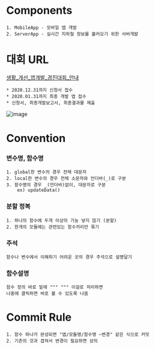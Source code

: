 # Components
    1. MobileApp - 모바일 앱 개발
    2. ServerApp - 실시간 지하철 정보를 불러오기 위한 서버개발

# 대회 URL
[](생활_개선_앱개발_경진대회_안내)
[생활_개선_앱개발_경진대회_안내](https://www.skku.edu/skku/campus/skk_comm/notice01.do?mode=view&articleNo=87141&article.offset=10&articleLimit=10, "go link")

    * 2020.12.31까지 신청서 접수
    * 2020.01.31까지 최종 개발 앱 접수
    * 신청서, 최종개발보고서, 최종결과물 제출
![image](https://user-images.githubusercontent.com/50725139/103212324-d03e8600-494d-11eb-9a24-fa8e7081bd10.jpeg)


# Convention
### 변수명, 함수명
    1. global한 변수의 경우 전체 대문자
    2. local한 변수의 경우 전체 소문자와 언더바(_)로 구분
    3. 함수명의 경우 _(언더바)없이, 대문자로 구분
        ex) updateData()

### 분할 정복
    1. 하나의 함수에 두개 이상의 기능 넣지 않기 (분할)
    2. 한개의 모듈에는 관련있는 함수끼리만 묶기

### 주석
    함수나 변수에서 이해하기 어려운 곳의 경우 주석으로 설명달기

### 함수설명
    함수 정의 바로 밑에 """ """ 이걸로 처리하면
    나중에 클릭하면 바로 볼 수 있도록 나옴

# Commit Rule
    1. 함수 하나가 완성되면 "앱/모듈명/함수명 ~변경" 같은 식으로 커밋
    2. 기존의 것과 겹쳐서 변경이 필요하면 상의